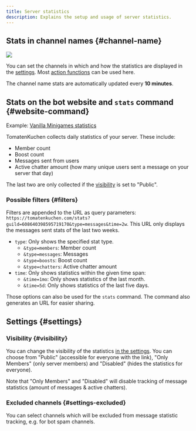 ```yaml
---
title: Server statistics
description: Explains the setup and usage of server statistics.
---
```


## Stats in channel names {#channel-name}

![](https://tomatenkuchen.com/assets/images/stats.webp)

You can set the channels in which and how the statistics are displayed in the [settings](https://tomatenkuchen.com/dashboard/settings#statsChannelFormat).
Most [action functions](/category/action-functions) can be used here.

The channel name stats are automatically updated every **10 minutes**.

## Stats on the bot website and `stats` command {#website-command}

Example: [Vanilla Minigames statistics](https://tomatenkuchen.com/stats?guild=608640398595719170)

TomatenKuchen collects daily statistics of your server. These include:
- Member count
- Boost count
- Messages sent from users
- Active chatter amount (how many unique users sent a message on your server that day)

The last two are only collected if the [visibility](#visibility) is set to "Public".

### Possible filters {#filters}

Filters are appended to the URL as query parameters: `https://tomatenkuchen.com/stats?guild=608640398595719170&type=messages&time=2w`.
This URL only displays the messages sent stats of the last two weeks.

- `type`: Only shows the specified stat type.
	- `&type=members`: Member count
	- `&type=messages`: Messages
	- `&type=boosts`: Boost count
	- `&type=chatters`: Active chatter amount
- `time`: Only shows statistics within the given time span:
	- `&time=1mo`: Only shows statistics of the last month.
	- `&time=5d`: Only shows statistics of the last five days.

Those options can also be used for the `stats` command. The command also generates an URL for easier sharing.

## Settings {#settings}

### Visibility {#visibility}

You can change the visibility of the statistics [in the settings](https://tomatenkuchen.com/dashboard/settings#publicStats).
You can choose from "Public" (accessible for everyone with the link), "Only Members" (only server members) and "Disabled" (hides the statistics for everyone).

Note that "Only Members" and "Disabled" will disable tracking of message statistics (amount of messages & active chatters).

### Excluded channels {#settings-excluded}

You can select channels which will be excluded from message statistic tracking, e.g. for bot spam channels.
